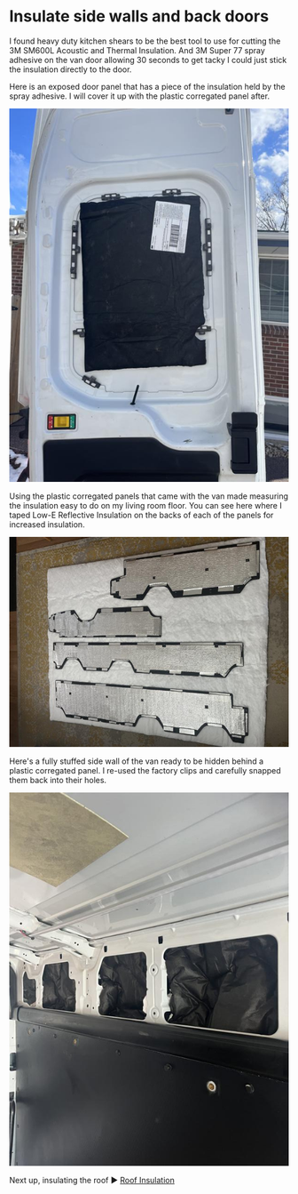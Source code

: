 # Insulate side walls and back doors

I found heavy duty kitchen shears to be the best tool to use for cutting the 3M SM600L Acoustic and Thermal Insulation. And 3M Super 77 spray adhesive on the van door allowing 30 seconds to get tacky I could just stick the insulation directly to the door.

Here is an exposed door panel that has a piece of the insulation held by the spray adhesive. I will cover it up with the plastic corregated panel after.

![sidewall insulation](assets/sidewall-insulation-01.JPG)

Using the plastic corregated panels that came with the van made measuring the insulation easy to do on my living room floor. You can see here where I taped Low-E Reflective Insulation on the backs of each of the panels for increased insulation.

![sidewall insulation](assets/sidewall-insulation-02.JPG)

Here's a fully stuffed side wall of the van ready to be hidden behind a plastic corregated panel. I re-used the factory clips and carefully snapped them back into their holes.

![sidewall insulation](assets/sidewall-insulation-03.JPG)

Next up, insulating the roof :arrow_forward: [Roof Insulation](roof-insulation.md)